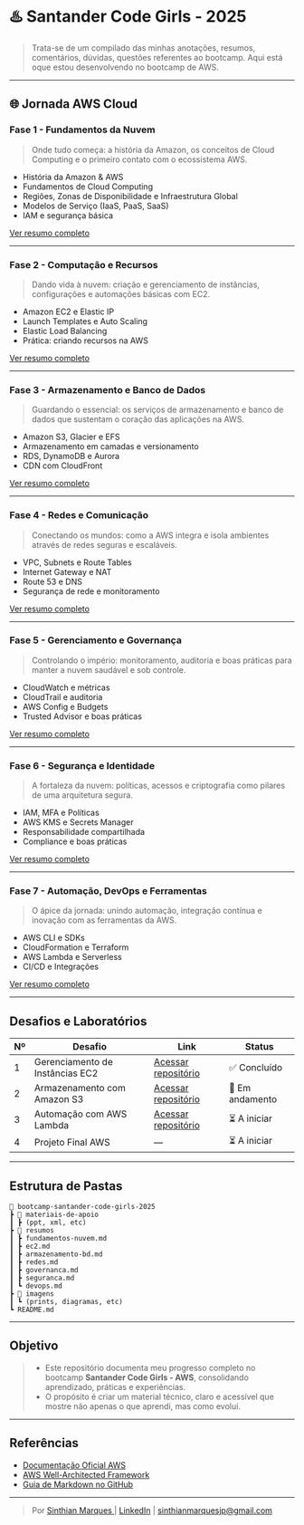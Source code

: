 # ♨️ Santander Code Girls - 2025

> Trata-se de um compilado das minhas anotações, resumos, comentários, dúvidas, questões referentes ao bootcamp. Aqui está oque estou desenvolvendo no bootcamp de AWS.

---

## 🌐 Jornada AWS Cloud

### Fase 1 - Fundamentos da Nuvem
> Onde tudo começa: a história da Amazon, os conceitos de Cloud Computing e o primeiro contato com o ecossistema AWS.

- História da Amazon & AWS
- Fundamentos de Cloud Computing
- Regiões, Zonas de Disponibilidade e Infraestrutura Global
- Modelos de Serviço (IaaS, PaaS, SaaS)
- IAM e segurança básica

[Ver resumo completo](./resumos/fundamentos-nuvem.md)

---

### Fase 2 - Computação e Recursos
> Dando vida à nuvem: criação e gerenciamento de instâncias, configurações e automações básicas com EC2.

- Amazon EC2 e Elastic IP
- Launch Templates e Auto Scaling
- Elastic Load Balancing
- Prática: criando recursos na AWS

[Ver resumo completo](./resumos/ec2.md)

---

### Fase 3 - Armazenamento e Banco de Dados
> Guardando o essencial: os serviços de armazenamento e banco de dados que sustentam o coração das aplicações na AWS.

- Amazon S3, Glacier e EFS
- Armazenamento em camadas e versionamento
- RDS, DynamoDB e Aurora
- CDN com CloudFront

[Ver resumo completo](./resumos/armazenamento-bd.md)

---

### Fase 4 - Redes e Comunicação
> Conectando os mundos: como a AWS integra e isola ambientes através de redes seguras e escaláveis.

- VPC, Subnets e Route Tables
- Internet Gateway e NAT
- Route 53 e DNS
- Segurança de rede e monitoramento

[Ver resumo completo](./resumos/redes.md)

---

### Fase 5 - Gerenciamento e Governança
> Controlando o império: monitoramento, auditoria e boas práticas para manter a nuvem saudável e sob controle.

- CloudWatch e métricas
- CloudTrail e auditoria
- AWS Config e Budgets
- Trusted Advisor e boas práticas

[Ver resumo completo](./resumos/governanca.md)

---

### Fase 6 - Segurança e Identidade
> A fortaleza da nuvem: políticas, acessos e criptografia como pilares de uma arquitetura segura.

- IAM, MFA e Políticas
- AWS KMS e Secrets Manager
- Responsabilidade compartilhada
- Compliance e boas práticas

[Ver resumo completo](./resumos/seguranca.md)

---

### Fase 7 - Automação, DevOps e Ferramentas
> O ápice da jornada: unindo automação, integração contínua e inovação com as ferramentas da AWS.

- AWS CLI e SDKs
- CloudFormation e Terraform
- AWS Lambda e Serverless
- CI/CD e Integrações

[Ver resumo completo](./resumos/devops.md)

---

## Desafios e Laboratórios

| Nº | Desafio | Link | Status |
|----|----------|------|--------|
| 1 | Gerenciamento de Instâncias EC2 | [Acessar repositório]() | ✅ Concluído |
| 2 | Armazenamento com Amazon S3 | [Acessar repositório]() | 🔄 Em andamento |
| 3 | Automação com AWS Lambda | [Acessar repositório]() | ⏳ A iniciar |
| 4 | Projeto Final AWS | — | ⏳ A iniciar |

---

## Estrutura de Pastas

```
📁 bootcamp-santander-code-girls-2025
┣ 📂 materiais-de-apoio
┃ ┣ (ppt, xml, etc)
┣ 📂 resumos
┃ ┣ fundamentos-nuvem.md
┃ ┣ ec2.md
┃ ┣ armazenamento-bd.md
┃ ┣ redes.md
┃ ┣ governanca.md
┃ ┣ seguranca.md
┃ ┗ devops.md
┣ 📂 imagens
┃ ┗ (prints, diagramas, etc)
┗ README.md
```


---

## Objetivo

> - Este repositório documenta meu progresso completo no bootcamp **Santander Code Girls - AWS**, consolidando aprendizado, práticas e experiências.
> - O propósito é criar um material técnico, claro e acessível que mostre não apenas o que aprendi, mas como evoluí.

---

## Referências

- [Documentação Oficial AWS](https://docs.aws.amazon.com/pt_br/)
- [AWS Well-Architected Framework](https://aws.amazon.com/architecture/well-architected/)
- [Guia de Markdown no GitHub](https://docs.github.com/pt/github/writing-on-github)

---

> Por [Sinthian Marques ](https://github.com/SinthianMar) | [LinkedIn](https://www.linkedin.com/in/sinthianmarques) | sinthianmarquesjp@gmail.com